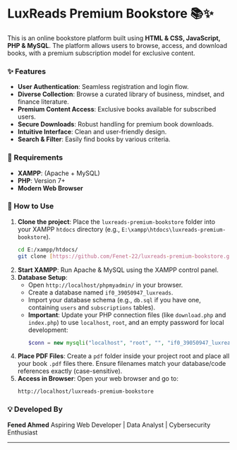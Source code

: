# LuxReads Premium Bookstore 📚✨

This is an online bookstore platform built using **HTML & CSS, JavaScript, PHP & MySQL**.
The platform allows users to browse, access, and download books, with a premium subscription model for exclusive content.

### ✨ Features

* **User Authentication**: Seamless registration and login flow.
* **Diverse Collection**: Browse a curated library of business, mindset, and finance literature.
* **Premium Content Access**: Exclusive books available for subscribed users.
* **Secure Downloads**: Robust handling for premium book downloads.
* **Intuitive Interface**: Clean and user-friendly design.
* **Search & Filter**: Easily find books by various criteria.

### 🔐 Requirements

* **XAMPP**: (Apache + MySQL)
* **PHP**: Version 7+
* **Modern Web Browser**

### 🧪 How to Use

1.  **Clone the project**: Place the `luxreads-premium-bookstore` folder into your XAMPP `htdocs` directory (e.g., `E:\xampp\htdocs\luxreads-premium-bookstore`).
    ```bash
    cd E:/xampp/htdocs/
    git clone [https://github.com/Fenet-22/luxreads-premium-bookstore.git](https://github.com/Fenet-22/luxreads-premium-bookstore.git)
    ```
2.  **Start XAMPP**: Run Apache & MySQL using the XAMPP control panel.
3.  **Database Setup**:
    * Open `http://localhost/phpmyadmin/` in your browser.
    * Create a database named `if0_39050947_luxreads`.
    * Import your database schema (e.g., `db.sql` if you have one, containing `users` and `subscriptions` tables).
    * **Important**: Update your PHP connection files (like `download.php` and `index.php`) to use `localhost`, `root`, and an empty password for local development:
        ```php
        $conn = new mysqli("localhost", "root", "", "if0_39050947_luxreads");
        ```
4.  **Place PDF Files**: Create a `pdf` folder inside your project root and place all your book `.pdf` files there. Ensure filenames match your database/code references exactly (case-sensitive).
5.  **Access in Browser**: Open your web browser and go to:
    ```
    http://localhost/luxreads-premium-bookstore
    ```

### 💡 Developed By

**Fened Ahmed**
Aspiring Web Developer | Data Analyst | Cybersecurity Enthusiast

---
